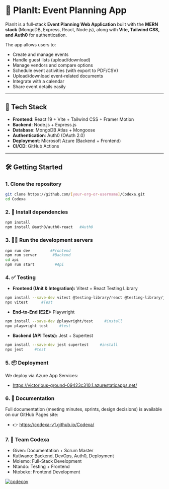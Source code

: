 # 🎉 PlanIt: Event Planning App

PlanIt is a full-stack **Event Planning Web Application** built with the **MERN stack** (MongoDB, Express, React, Node.js), along with **Vite, Tailwind CSS, and Auth0** for authentication.  

The app allows users to:  
- Create and manage events  
- Handle guest lists (upload/download)  
- Manage vendors and compare options  
- Schedule event activities (with export to PDF/CSV)  
- Upload/download event-related documents  
- Integrate with a calendar  
- Share event details easily  

---

## 🚀 Tech Stack
- **Frontend**: React 19 + Vite + Tailwind CSS + Framer Motion  
- **Backend**: Node.js + Express.js  
- **Database**: MongoDB Atlas + Mongoose  
- **Authentication**: Auth0 (OAuth 2.0)  
- **Deployment**: Microsoft Azure (Backend + Frontend)  
- **CI/CD**: GitHub Actions  

---

## 🛠️ Getting Started

### 1. Clone the repository
```bash
git clone https://github.com/[your-org-or-username]/Codexa.git
cd Codexa
```

### 2. 📍 Install dependencies
```bash
npm install
npm install @auth0/auth0-react   #Auth0
```

### 3. 🏃‍♂️ Run the development servers
```bash
npm run dev         #Frontend
npm run server       #Backend
cd api 
npm run start         #Api
```     

### 4. ✅ Testing
- **Frontend (Unit & Integration):** Vitest + React Testing Library 
```bash
npm install --save-dev vitest @testing-library/react @testing-library/jest-dom      #install
npx vitest      #Test
```
- **End-to-End (E2E):** Playwright
```bash
npm install --save-dev @playwright/test     #install
npx playwright test     #test
```
- **Backend (API Tests):** Jest + Supertest
```bash
npm install --save-dev jest supertest     #install
npx jest     #test
```

### 5. 📦 Deployment
We deploy via Azure App Services:
- https://victorious-ground-09423c310.1.azurestaticapps.net/

### 6. 📖 Documentation
Full documentation (meeting minutes, sprints, design decisions) is available on our GitHub Pages site:
- 👉 https://codexa-v1.github.io/Codexa/

### 7. 👥 Team Codexa
- Given: Documentation + Scrum Master
- Kutlwano: Backend, DevOps, Auth0, Deployment
- Molemo: Full-Stack Development
- Ntando: Testing + Frontend
- Ntobeko: Frontend Development

[![codecov](https://codecov.io/gh/Codexa-v1/Codexa/branch/ui-enhancement-server-implementation-testing/graph/badge.svg?token=A79VJR62ZH)](https://codecov.io/gh/Codexa-v1/Codexa/branch/ui-enhancement-server-implementation-testing)
